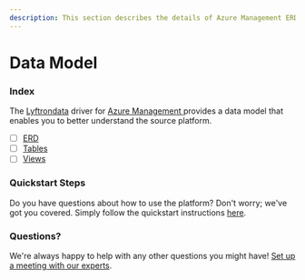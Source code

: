 ```yaml
---
description: This section describes the details of Azure Management ERD, Tables, and Views.
---
```


# Data Model

### Index

The  [Lyftrondata](https://www.lyftrondata.com/) driver for [Azure Management](https://www.lyftrondata.com/integration/azure-management/)[ ](https://www.lyftrondata.com/integration/azure-management/)provides a data model that enables you to better understand the source platform.

* [ ] [ERD](../../../business-analytics/azure-management/data-model/erd.md)
* [ ] [Tables](../../../business-analytics/azure-management/data-model/tables.md)
* [ ] [Views](../../../business-analytics/azure-management/data-model/views.md)

### Quickstart Steps

Do you have questions about how to use the platform? Don't worry; we've got you covered. Simply follow the quickstart instructions [here](../../../../quickstart-steps.md).

### Questions? <a href="#questions" id="questions"></a>

We're always happy to help with any other questions you might have! [Set up a meeting with our experts](https://www.lyftrondata.com/book-a-meeting/).

